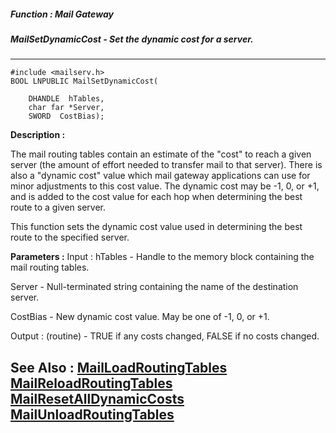 ##### Function : Mail Gateway
##### MailSetDynamicCost - Set the dynamic cost for a server.
---
```
#include <mailserv.h>
BOOL LNPUBLIC MailSetDynamicCost(

	DHANDLE  hTables,
	char far *Server,
	SWORD  CostBias);
```
**Description :**

The mail routing tables contain an estimate of the "cost" to reach a given 
server (the amount of effort needed to transfer mail to that server).  There is 
also a "dynamic cost" value which mail gateway applications can use for minor 
adjustments to this cost value.  The dynamic cost may be -1, 0, or +1, and is 
added to the cost value for each hop when determining the best route to a given 
server.

This function sets the dynamic cost value used in determining the best route to 
the specified server.

**Parameters :**
Input :
hTables  -  Handle to the memory block containing the mail routing tables.

Server  -  Null-terminated string containing the name of the destination server.

CostBias  -  New dynamic cost value.  May be one of -1, 0, or +1.

Output :
(routine)  -  TRUE if any costs changed, FALSE if no costs changed.



**See Also :**
[MailLoadRoutingTables](/domino-c-api-docs/reference/Func/MailLoadRoutingTables)
[MailReloadRoutingTables](/domino-c-api-docs/reference/Func/MailReloadRoutingTables)
[MailResetAllDynamicCosts](/domino-c-api-docs/reference/Func/MailResetAllDynamicCosts)
[MailUnloadRoutingTables](/domino-c-api-docs/reference/Func/MailUnloadRoutingTables)
---
